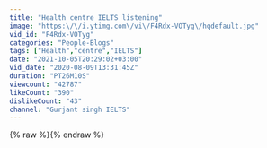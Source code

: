 ```yaml
---
title: "Health centre IELTS listening"
image: "https:\/\/i.ytimg.com\/vi\/F4Rdx-VOTyg\/hqdefault.jpg"
vid_id: "F4Rdx-VOTyg"
categories: "People-Blogs"
tags: ["Health","centre","IELTS"]
date: "2021-10-05T20:29:02+03:00"
vid_date: "2020-08-09T13:31:45Z"
duration: "PT26M10S"
viewcount: "42787"
likeCount: "390"
dislikeCount: "43"
channel: "Gurjant singh IELTS"
---
```

{% raw %}{% endraw %}
